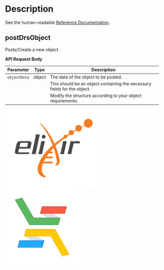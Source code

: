# Description

See the human-readable [Reference Documentation](https://ga4gh.github.io/data-repository-service-schemas/docs/).

## postDrsObject

Posts/Create a new object.

**API Request Body**

| Parameter  | Type   | Description                                                              |
| ---------- | ------ | ------------------------------------------------------------------------ |
| `objectData` | object | The data of the object to be posted.                                   |
|            |        | This should be an object containing the necessary fields for the object. |
|            |        | Modify the structure according to your object requirements.              |


![Logo]('./../../../../images/logo-elixir.svg)
![Logo]('./../../../../images/logo-elixir-cloud-aai.svg)

